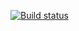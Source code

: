  [![Build status](https://ci.appveyor.com/api/projects/status/ue3wk590lf9denjr?svg=true)](https://ci.appveyor.com/project/VLADIMIRstrong/raptor)
